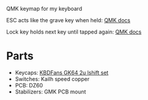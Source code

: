 QMK keymap for my keyboard

ESC acts like the grave key when held: [QMK docs]( https://github.com/qmk/qmk_firmware/blob/master/docs/feature_grave_esc.md/)

Lock key holds next key until tapped again: [QMK docs](https://beta.docs.qmk.fm/features/feature_key_lock)

# Parts
* Keycaps: [KBDFans GK64 2u lshift  set](https://www.aliexpress.com/item/kbdfans-new-arrival-pbt-keycaps-diy-mechanical-keyboard-gk64-keycaps-2u-shift-dz60/32840831830.html)
* Switches: Kailh speed copper
* PCB: DZ60
* Stabilizers: GMK PCB mount
